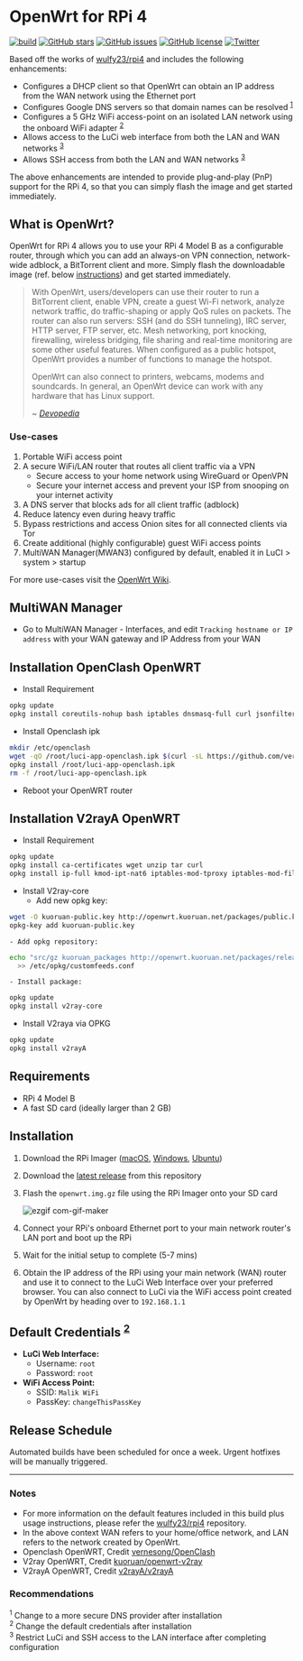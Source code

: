 # OpenWrt for RPi 4
[![build](https://github.com/damianperera/openwrt-rpi/actions/workflows/build.yml/badge.svg)](https://github.com/damianperera/openwrt-rpi/actions/workflows/build.yml) [![GitHub stars](https://img.shields.io/github/stars/damianperera/openwrt-rpi)](https://github.com/damianperera/openwrt-rpi/stargazers) [![GitHub issues](https://img.shields.io/github/issues/damianperera/openwrt-rpi)](https://github.com/damianperera/openwrt-rpi/issues) [![GitHub license](https://img.shields.io/github/license/damianperera/openwrt-rpi)](https://github.com/damianperera/openwrt-rpi/blob/main/LICENSE) [![Twitter](https://img.shields.io/twitter/url?style=social&url=https%3A%2F%2Fgithub.com%2Fdamianperera%2Fopenwrt-rpi)](https://twitter.com/intent/tweet?url=https%3A%2F%2Fgithub.com%2Fdamianperera%2Fopenwrt-rpi)

Based off the works of [wulfy23/rpi4](https://github.com/wulfy23/rpi4) and includes the following enhancements:
- Configures a DHCP client so that OpenWrt can obtain an IP address from the WAN network using the Ethernet port
- Configures Google DNS servers so that domain names can be resolved <sup>[1](#recommendations)</sup>
- Configures a 5 GHz WiFi access-point on an isolated LAN network using the onboard WiFi adapter <sup>[2](#recommendations)</sup>
- Allows access to the LuCi web interface from both the LAN and WAN networks <sup>[3](#recommendations)</sup>
- Allows SSH access from both the LAN and WAN networks <sup>[3](#recommendations)</sup>

The above enhancements are intended to provide plug-and-play (PnP) support for the RPi 4, so that you can simply flash the image and get started immediately.

## What is OpenWrt?
OpenWrt for RPi 4 allows you to use your RPi 4 Model B as a configurable router, through which you can add an always-on VPN connection, network-wide adblock, a BitTorrent client and more. Simply flash the downloadable image (ref. below [instructions](#installation)) and get started immediately.
> With OpenWrt, users/developers can use their router to run a BitTorrent client, enable VPN, create a guest Wi-Fi network, analyze network traffic, do traffic-shaping or apply QoS rules on packets. The router can also run servers: SSH (and do SSH tunneling), IRC server, HTTP server, FTP server, etc. Mesh networking, port knocking, firewalling, wireless bridging, file sharing and real-time monitoring are some other useful features. When configured as a public hotspot, OpenWrt provides a number of functions to manage the hotspot.
> 
> OpenWrt can also connect to printers, webcams, modems and soundcards. In general, an OpenWrt device can work with any hardware that has Linux support.
> 
> ~ _[Devopedia](https://devopedia.org/openwrt)_

### Use-cases
1. Portable WiFi access point
2. A secure WiFi/LAN router that routes all client traffic via a VPN
    - Secure access to your home network using WireGuard or OpenVPN
    - Secure your internet access and prevent your ISP from snooping on your internet activity
4. A DNS server that blocks ads for all client traffic (adblock)
5. Reduce latency even during heavy traffic
6. Bypass restrictions and access Onion sites for all connected clients via Tor
7. Create additional (highly configurable) guest WiFi access points
8. MultiWAN Manager(MWAN3) configured by default, enabled it in LuCI > system > startup

For more use-cases visit the [OpenWrt Wiki](https://openwrt.org/reasons_to_use_openwrt#extensibility).

## MultiWAN Manager
- Go to MultiWAN Manager - Interfaces, and edit `Tracking hostname or IP address` with your WAN gateway and IP Address from your WAN

## Installation OpenClash OpenWRT
- Install Requirement
```sh
opkg update
opkg install coreutils-nohup bash iptables dnsmasq-full curl jsonfilter ca-certificates ipset ip-full iptables-mod-tproxy iptables-mod-extra libcap libcap-bin ruby ruby-yaml
```
- Install Openclash ipk
```sh
mkdir /etc/openclash
wget -qO /root/luci-app-openclash.ipk $(curl -sL https://github.com/vernesong/OpenClash/releases | grep luci-app-openclash_ | sed -e 's/\"//g' -e 's/ //g' -e 's/rel=.*//g' -e 's#<ahref=#http://github.com#g' | awk 'FNR <= 1')
opkg install /root/luci-app-openclash.ipk
rm -f /root/luci-app-openclash.ipk
```
- Reboot your OpenWRT router

## Installation V2rayA OpenWRT
- Install Requirement
```sh
opkg update
opkg install ca-certificates wget unzip tar curl
opkg install ip-full kmod-ipt-nat6 iptables-mod-tproxy iptables-mod-filter iptables-mod-conntrack-extra iptables-mod-extra
```

- Install V2ray-core
    - Add new opkg key:

```sh
wget -O kuoruan-public.key http://openwrt.kuoruan.net/packages/public.key
opkg-key add kuoruan-public.key
```

    - Add opkg repository:

```sh
echo "src/gz kuoruan_packages http://openwrt.kuoruan.net/packages/releases/$(. /etc/openwrt_release ; echo $DISTRIB_ARCH)" \
  >> /etc/opkg/customfeeds.conf
```
    - Install package:

```sh
opkg update
opkg install v2ray-core
```

- Install V2raya via OPKG
```sh
opkg update
opkg install v2rayA
```

## Requirements
- RPi 4 Model B
- A fast SD card (ideally larger than 2 GB)

## Installation
1. Download the RPi Imager ([macOS](https://downloads.raspberrypi.org/imager/imager_latest.dmg), [Windows](https://downloads.raspberrypi.org/imager/imager_latest.exe), [Ubuntu](https://downloads.raspberrypi.org/imager/imager_latest_amd64.deb))
2. Download the [latest release](https://github.com/damianperera/openwrt-rpi/releases/latest/download/openwrt.img.gz) from this repository
3. Flash the `openwrt.img.gz` file using the RPi Imager onto your SD card

    ![ezgif com-gif-maker](https://user-images.githubusercontent.com/15967502/121747825-456ed380-cb08-11eb-9fad-4398a87d989d.gif)
  
4. Connect your RPi's onboard Ethernet port to your main network router's LAN port and boot up the RPi
5. Wait for the initial setup to complete (5-7 mins)
6. Obtain the IP address of the RPi using your main network (WAN) router and use it to connect to the LuCi Web Interface over your preferred browser. You can also connect to LuCi via the WiFi access point created by OpenWrt by heading over to `192.168.1.1`

## Default Credentials <sup>[2](#recommendations)</sup>
- **LuCi Web Interface:**
  - Username: `root`
  - Password: `root`
- **WiFi Access Point:** 
  - SSID: `Malik WiFi`
  - PassKey: `changeThisPassKey`

## Release Schedule
Automated builds have been scheduled for once a week. Urgent hotfixes will be manually triggered.

---

### Notes
- For more information on the default features included in this build plus usage instructions, please refer the [wulfy23/rpi4](https://github.com/wulfy23/rpi4) repository.
- In the above context WAN refers to your home/office network, and LAN refers to the network created by OpenWrt.
- Openclash OpenWRT, Credit [vernesong/OpenClash](https://github.com/vernesong/OpenClash)
- V2ray OpenWRT, Credit [kuoruan/openwrt-v2ray](https://github.com/kuoruan/openwrt-v2ray)
- V2rayA OpenWRT, Credit [v2rayA/v2rayA](https://github.com/v2rayA/v2rayA)

### Recommendations
<sup>1</sup> Change to a more secure DNS provider after installation<br>
<sup>2</sup> Change the default credentials after installation<br>
<sup>3</sup> Restrict LuCi and SSH access to the LAN interface after completing configuration<br>
